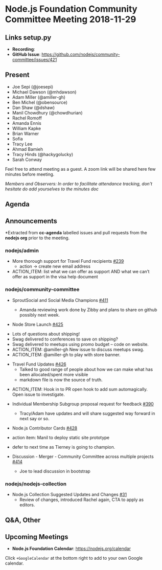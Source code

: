 # Node.js Foundation Community Committee Meeting 2018-11-29

## Links setup.py

* **Recording**: 
* **GitHub Issue**: https://github.com/nodejs/community-committee/issues/421

## Present

- Joe Sepi (@joesepi)
- Michael Dawson (@mhdawson)
- Adam Miller (@amiller-gh)
- Ben Michel (@obensource)
- Dan Shaw (@dshaw)
- Manil Chowdhury (@chowdhurian)
- Rachel Romoff
- Amanda Ennis
- William Kapke
- Brian Warner
- Sofia
- Tracy Lee
- Ahmad Bamieh
- Tracy Hinds (@hackygolucky)
- Sarah Conway

Feel free to attend meeting as a guest. A zoom link will be shared here few minutes before meeting.

*Members and Observers: In order to facilitate attendance tracking, don't hesitate do add yourselves to the minutes doc*

## Agenda

## Announcements
 
*Extracted from **cc-agenda** labelled issues and pull requests from the **nodejs org** prior to the meeting.

### nodejs/admin

* More thorough support for Travel Fund recipients [#239](https://github.com/nodejs/admin/issues/239)
  * action -> create new email address
 * ACTION_ITEM: list what we can offer as support AND what we can’t offer as support in the visa help document
  
### nodejs/community-committee

* SproutSocial and Social Media Champions [#411](https://github.com/nodejs/community-committee/issues/411)
  * Amanda reviewing work done by Zibby and plans to share on github possibly next week.

* Node Store Launch [#425](https://github.com/nodejs/community-committee/issues/425)

 - Lots of questions about shipping!
 - Swag delivered to conferences to save on shipping?
 - Swag delivered to meetups using promo budget – code on website.
 - ACTION_ITEM: @amiller-gh New issue to discuss meetups swag.
 - ACTION_ITEM: @amiller-gh to play with store banner.

* Travel Fund Updates [#426](https://github.com/nodejs/community-committee/issues/426)
  * Talked to good range of people about how we can make what has been allocated/spent
     more visible
  * markdown file is now the source of truth.
 - ACTION_ITEM: Hook in to PR open hook to add sum automagically. Open issue to investigate.

* Individual Membership Subgroup proposal request for feedback [#390](https://github.com/nodejs/community-committee/issues/390)
  * Tracy/Adam have updates and will share suggested way forward in next say or so.

* Node.js Contributor Cards [#428](https://github.com/nodejs/community-committee/issues/428)
 * action item: Manil to deploy static site prototype
  * defer to next time as Tierney is going to champion.

* Discussion - Merger - Community Committee across multiple projects [#414](https://github.com/nodejs/community-committee/issues/414)
  - Joe to lead discussion in bootstrap

### nodejs/nodejs-collection

* Node.js Collection Suggested Updates and Changes [#31](https://github.com/nodejs/nodejs-collection/issues/31)
  - Review of changes, introduced Rachel again, CTA to apply as editors.


## Q&A, Other

## Upcoming Meetings

* **Node.js Foundation Calendar**: https://nodejs.org/calendar

Click `+GoogleCalendar` at the bottom right to add to your own Google calendar.

